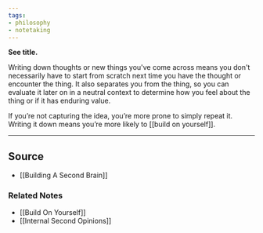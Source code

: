```yaml
---
tags:
- philosophy
- notetaking
---
```

**See title.**

Writing down thoughts or new things you've come across means you don't necessarily have to start from scratch next time you have the thought or encounter the thing. It also separates you from the thing, so you can evaluate it later on in a neutral context to determine how you feel about the thing or if it has enduring value.

If you’re not capturing the idea, you’re more prone to simply repeat it. Writing it down means you’re more likely to [[build on yourself]].

---

## Source
- [[Building A Second Brain]]

### Related Notes
- [[Build On Yourself]] 
- [[Internal Second Opinions]]